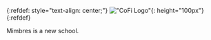 <!-- NOTE: We use some kramdown to tweak the styling here. -->

<!-- For refdef, see see https://stackoverflow.com/a/31712482/1187277 -->
{:refdef: style="text-align: center;"}
!["CoFi Logo"](./logo-cofi.png "CoFi Logo"){: height="100px"}
{:refdef}


<!-- 
[Components][] • [Documentation][] • [Releases][] • [Chat][] • [Contribute][]
{: style="font-size: 1.2em; text-align: center;"}
-->

Mimbres is a new school.

